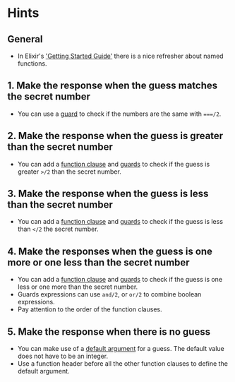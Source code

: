 # Hints

## General

- In Elixir's ['Getting Started Guide'][guide] there is a nice refresher about named functions.

## 1. Make the response when the guess matches the secret number

- You can use a [guard][guard] to check if the numbers are the same with `===/2`.

## 2. Make the response when the guess is greater than the secret number

- You can add a [function clause][multiple-fn-clauses] and [guards][guard] to check if the guess is greater `>/2` than the secret number.

## 3. Make the response when the guess is less than the secret number

- You can add a [function clause][multiple-fn-clauses] and [guards][guard] to check if the guess is less than `</2` the secret number.

## 4. Make the responses when the guess is one more or one less than the secret number

- You can add a [function clause][multiple-fn-clauses] and [guards][guard] to check if the guess is one less or one more than the secret number.
- Guards expressions can use `and/2`, or `or/2` to combine boolean expressions.
- Pay attention to the order of the function clauses.

## 5. Make the response when there is no guess

- You can make use of a [default argument][default-arg] for a guess. The default value does not have to be an integer.
- Use a function header before all the other function clauses to define the default argument.

[default-arg]: https://elixir-lang.org/getting-started/modules-and-functions.html#default-arguments
[guard]: https://hexdocs.pm/elixir/master/Kernel.html#guards
[guide]: https://elixir-lang.org/getting-started/modules-and-functions.html#named-functions
[multiple-fn-clauses]: https://elixir-lang.org/getting-started/modules-and-functions.html#named-functions